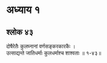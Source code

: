# अध्याय १

## श्लोक ४३

दोषैरेतैः कुलघ्नानां वर्णसङ्करकारकैः ।<br>उत्साद्यन्ते जातिधर्माः कुलधर्माश्च शाश्वताः ॥ १-४३॥<br><br>

